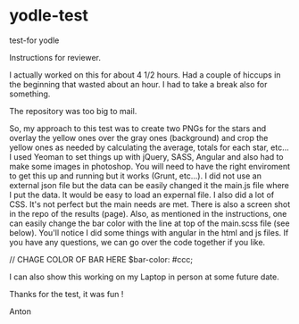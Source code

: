 # yodle-test
test-for yodle

Instructions for reviewer.

I actually worked on this for about 4 1/2 hours.  Had a couple of hiccups in the beginning that wasted about an hour.  I had to take a break also for something.  

The repository was too big to mail.

So, my approach to this test was to create two PNGs for the stars and overlay the yellow ones over the gray ones (background) and crop the yellow ones as needed by calculating the average, totals for each star, etc...  I used Yeoman to set things up with jQuery, SASS, Angular and also had to make some images in photoshop.  You will need to have the right enviroment to get this up and running but it works (Grunt, etc...).  I did not use an external json file but the data can be easily changed it the main.js file where I put the data.   It would be easy to load an expernal file.  I also did a lot of CSS.   It's not perfect but the main needs are met. There is also a screen shot in the repo of the results (page).  Also, as mentioned in the instructions, one can easily change the bar color with the line at top of the main.scss file (see below).  You'll notice I did some things with angular in the html and js files.  If you have any questions, we can go over the code together if you like.

// CHAGE COLOR OF BAR HERE
$bar-color: #ccc;

I can also show this working on my Laptop in person at some future date.

Thanks for the test, it was fun !

Anton



